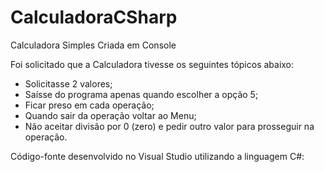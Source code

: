 # CalculadoraCSharp
Calculadora Simples Criada em Console

Foi solicitado que a Calculadora tivesse os seguintes tópicos abaixo:

- Solicitasse 2 valores;
- Saísse do programa apenas quando escolher a opção 5;
- Ficar preso em cada operação;
- Quando sair da operação voltar ao Menu;
- Não aceitar divisão por 0 (zero) e pedir outro valor para prosseguir na operação.

Código-fonte desenvolvido no Visual Studio utilizando a linguagem C#:


